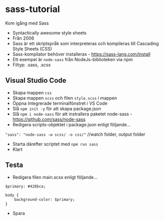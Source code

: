 # sass-tutorial
Kom igång med Sass
* Syntactically awesome style sheets
* Från 2006
* Sass är ett skriptspråk som interpreteras och kompileras till Cascading Style Sheets (CSS)
* Sass-kompilator behöver installeras - https://sass-lang.com/install
* Ett exempel är `node-sass` från NodeJs-biblioteken via npm
* Filtyp: .sass, .scss

## Visual Studio Code
* Skapa mappen `css`
* Skapa mappen `scss` och filen `style.scss` i mappen
* Öppna Integrerade terminalfönstret i VS Code
* Slå `npm init -y` för att skapa package.json
* Slå `npm i node-sass` för att instrallera paketet node-sass - https://github.com/sass/node-sass
* Redigera scripts-objektet i package.json enligt följande...

`"sass": "node-sass -w scss/ -o css/"` //watch folder, output folder

* Starta därefter scriptet med `npm run sass`
* Klart

## Testa
* Redigera filen main.scss enligt följande...

```
$primary: #428bca;

body {
    background-color: $primary;
}
```

* Spara
